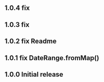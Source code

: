 ## 1.0.4 fix
## 1.0.3 fix
## 1.0.2 fix Readme
## 1.0.1 fix DateRange.fromMap()
## 1.0.0 Initial release
